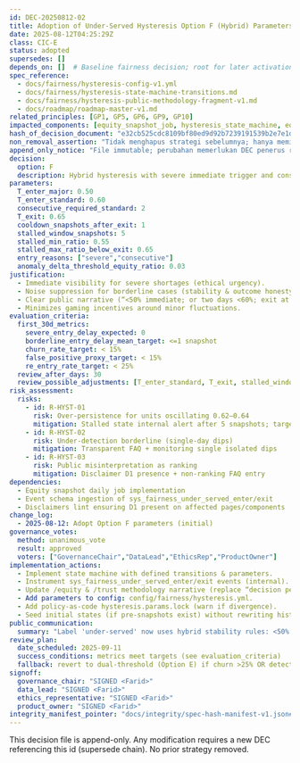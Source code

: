 ```yaml
---
id: DEC-20250812-02
title: Adoption of Under‑Served Hysteresis Option F (Hybrid) Parameters
date: 2025-08-12T04:25:29Z
class: CIC-E
status: adopted
supersedes: []
depends_on: []  # Baseline fairness decision; root for later activation & threshold DECs
spec_reference:
  - docs/fairness/hysteresis-config-v1.yml
  - docs/fairness/hysteresis-state-machine-transitions.md
  - docs/fairness/hysteresis-public-methodology-fragment-v1.md
  - docs/roadmap/roadmap-master-v1.md
related_principles: [GP1, GP5, GP6, GP9, GP10]
impacted_components: [equity_snapshot_job, hysteresis_state_machine, equity_page, trust_page_methodology, hero_equity_card, analytics_events(sys_fairness_*), risk_dashboard]
hash_of_decision_document: "e32cb525cdc8109bf80ed9d92b7239191539b2e7e1dd04707508734721f8fe11"   # sealed SHA256
non_removal_assertion: "Tidak menghapus strategi sebelumnya; hanya memilih Option F parameter set."
append_only_notice: "File immutable; perubahan memerlukan DEC penerus referensi id ini."
decision:
  option: F
  description: Hybrid hysteresis with severe immediate trigger and consecutive borderline confirmation, plus elevated exit threshold and cooldown.
parameters:
  T_enter_major: 0.50
  T_enter_standard: 0.60
  consecutive_required_standard: 2
  T_exit: 0.65
  cooldown_snapshots_after_exit: 1
  stalled_window_snapshots: 5
  stalled_min_ratio: 0.55
  stalled_max_ratio_below_exit: 0.65
  entry_reasons: ["severe","consecutive"]
  anomaly_delta_threshold_equity_ratio: 0.03
justification:
  - Immediate visibility for severe shortages (ethical urgency).
  - Noise suppression for borderline cases (stability & outcome honesty).
  - Clear public narrative (“<50% immediate; or two days <60%; exit at ≥65%”).
  - Minimizes gaming incentives around minor fluctuations.
evaluation_criteria:
  first_30d_metrics:
    severe_entry_delay_expected: 0
    borderline_entry_delay_mean_target: <=1 snapshot
    churn_rate_target: < 15%
    false_positive_proxy_target: < 15%
    re_entry_rate_target: < 25%
  review_after_days: 30
  review_possible_adjustments: [T_enter_standard, T_exit, stalled_window_snapshots]
risk_assessment:
  risks:
    - id: R-HYST-01
      risk: Over-persistence for units oscillating 0.62–0.64
      mitigation: Stalled state internal alert after 5 snapshots; targeted follow-up
    - id: R-HYST-02
      risk: Under-detection borderline (single-day dips)
      mitigation: Transparent FAQ + monitoring single isolated dips
    - id: R-HYST-03
      risk: Public misinterpretation as ranking
      mitigation: Disclaimer D1 presence + non-ranking FAQ entry
dependencies:
  - Equity snapshot daily job implementation
  - Event schema ingestion of sys_fairness_under_served_enter/exit
  - Disclaimers lint ensuring D1 present on affected pages/components
change_log:
  - 2025-08-12: Adopt Option F parameters (initial)
governance_votes:
  method: unanimous_vote
  result: approved
  voters: ["GovernanceChair","DataLead","EthicsRep","ProductOwner"]
implementation_actions:
  - Implement state machine with defined transitions & parameters.
  - Instrument sys_fairness_under_served_enter/exit events (internal).
  - Update /equity & /trust methodology narrative (replace “decision pending”).
  - Add parameters to config: config/fairness/hysteresis.yml.
  - Add policy-as-code hysteresis.params.lock (warn if divergence).
  - Seed initial states (if pre-snapshots exist) without rewriting history.
public_communication:
  summary: "Label 'under‑served' now uses hybrid stability rules: <50% immediate; otherwise needs two consecutive snapshots <60%; exit on ≥65%."
review_plan:
  date_scheduled: 2025-09-11
  success_conditions: metrics meet targets (see evaluation_criteria)
  fallback: revert to dual-threshold (Option E) if churn >25% OR detection delay severe >0
signoff:
  governance_chair: "SIGNED <Farid>"
  data_lead: "SIGNED <Farid>"
  ethics_representative: "SIGNED <Farid>"
  product_owner: "SIGNED <Farid>"
integrity_manifest_pointer: "docs/integrity/spec-hash-manifest-v1.json#files[id=DEC-20250812-02-hysteresis-adoption]"
---
```


This decision file is append-only. Any modification requires a new DEC referencing this id (supersede chain). No prior strategy removed.
